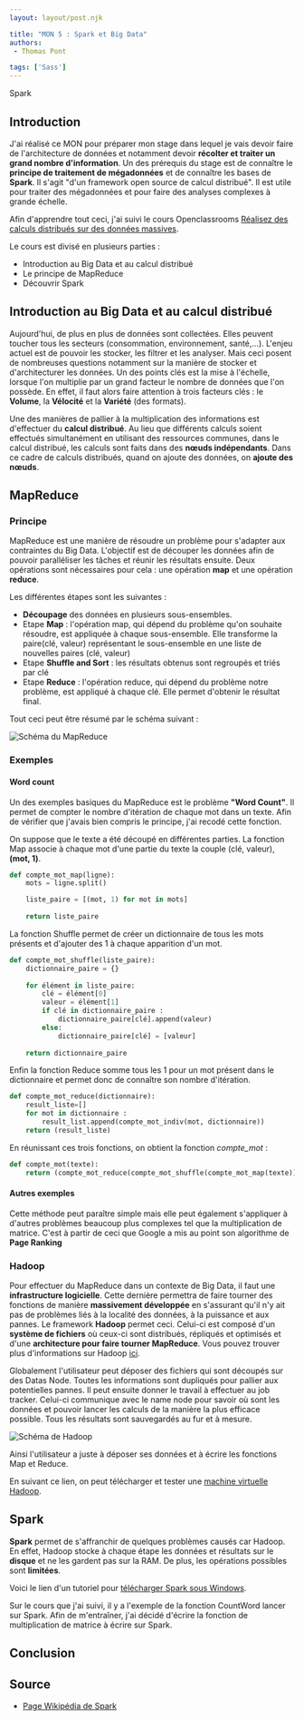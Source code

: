 ```yaml
---
layout: layout/post.njk

title: "MON 5 : Spark et Big Data"
authors:
 - Thomas Pont

tags: ['Sass']
---
```


<!-- Début Résumé -->

Spark
<!-- Début Résumé -->

## Introduction

J'ai réalisé ce MON pour préparer mon stage dans lequel je vais devoir faire de l'architecture de données et notamment devoir **récolter et traiter un grand nombre d'information**. Un des prérequis du stage est de connaître le **principe de traitement de mégadonnées** et de connaître les bases de **Spark**. Il s'agit "d'un framework open source de calcul distribué". Il est utile pour traiter des mégadonnées et pour faire des analyses complexes à grande échelle.

Afin d'apprendre tout ceci, j'ai suivi le cours Openclassrooms [Réalisez des calculs distribués sur des données massives](https://openclassrooms.com/fr/courses/4297166-realisez-des-calculs-distribues-sur-des-donnees-massives).

Le cours est divisé en plusieurs parties :

- Introduction au Big Data et au calcul distribué
- Le principe de MapReduce
- Découvrir Spark

## Introduction au Big Data et au calcul distribué

Aujourd'hui, de plus en plus de données sont collectées. Elles peuvent toucher tous les secteurs (consommation, environnement, santé,...). L'enjeu actuel est de pouvoir les stocker, les filtrer et les analyser. Mais ceci posent de nombreuses questions notamment sur la manière de stocker et d'architecturer les données. Un des points clés est la mise à l'échelle, lorsque l'on multiplie par un grand facteur le nombre de données que l'on possède. En effet, il faut alors faire attention à trois facteurs clés : le **Volume**, la **Vélocité** et la **Variété** (des formats).

Une des manières de pallier à la multiplication des informations est d'effectuer du **calcul distribué**. Au lieu que différents calculs soient effectués simultanément en utilisant des ressources communes, dans le calcul distribué, les calculs sont faits dans des **nœuds indépendants**. Dans ce cadre de calculs distribués, quand on ajoute des données, on **ajoute des nœuds**.

## MapReduce

### Principe

MapReduce est une manière de résoudre un problème pour s'adapter aux contraintes du Big Data. L'objectif est de découper les données afin de pouvoir paralléliser les tâches et réunir les résultats ensuite. Deux opérations sont nécessaires pour cela : une opération **map** et une opération **reduce**.

Les différentes étapes sont les suivantes :

- **Découpage** des données en plusieurs sous-ensembles.
- Etape **Map** : l'opération map, qui dépend du problème qu'on souhaite résoudre, est appliquée à chaque sous-ensemble. Elle transforme la paire(clé, valeur) représentant le sous-ensemble en une liste de nouvelles paires (clé, valeur)
- Etape **Shuffle and Sort** : les résultats obtenus sont regroupés et triés par clé
- Etape **Reduce** : l'opération reduce, qui dépend du problème notre problème, est appliqué à chaque clé. Elle permet d'obtenir le résultat final.

Tout ceci peut être résumé par le schéma suivant :

![Schéma du MapReduce](./image/Schéma.jpg "Schéma explicatif MapReduce")

### Exemples

#### Word count

Un des exemples basiques du MapReduce est le problème **"Word Count"**. Il permet de compter le nombre d'itération de chaque mot dans un texte. Afin de vérifier que j'avais bien compris le principe, j'ai recodé cette fonction.

On suppose que le texte a été découpé en différentes parties. La fonction Map associe à chaque mot d'une partie du texte la couple (clé, valeur), **(mot, 1)**.

```python
def compte_mot_map(ligne):
    mots = ligne.split()

    liste_paire = [(mot, 1) for mot in mots]
    
    return liste_paire
```

La fonction Shuffle permet de créer un dictionnaire de tous les mots présents et d'ajouter des 1 à chaque apparition d'un mot.

```python
def compte_mot_shuffle(liste_paire):
    dictionnaire_paire = {}
    
    for élément in liste_paire:
        clé = élément[0]
        valeur = élément[1]
        if clé in dictionnaire_paire :
            dictionnaire_paire[clé].append(valeur)
        else:
            dictionnaire_paire[clé] = [valeur]
    
    return dictionnaire_paire
```

Enfin la fonction Reduce somme tous les 1 pour un mot présent dans le dictionnaire et permet donc de connaître son nombre d'itération.

```python
def compte_mot_reduce(dictionnaire):
    result_liste=[]
    for mot in dictionnaire :
        result_list.append(compte_mot_indiv(mot, dictionnaire))
    return (result_liste)
```

En réunissant ces trois fonctions, on obtient la fonction *compte_mot* :

```python
def compte_mot(texte):
    return (compte_mot_reduce(compte_mot_shuffle(compte_mot_map(texte))))
```

#### Autres exemples

Cette méthode peut paraître simple mais elle peut également s'appliquer à d'autres problèmes beaucoup plus complexes tel que la multiplication de matrice. C'est à partir de ceci que Google a mis au point son algorithme de **Page Ranking**

### Hadoop

Pour effectuer du MapReduce dans un contexte de Big Data, il faut une **infrastructure logicielle**. Cette dernière permettra de faire tourner des fonctions de manière **massivement développée** en s'assurant qu'il n'y ait pas de problèmes liés à la localité des données, à la puissance et aux pannes.
Le framework **Hadoop** permet ceci. Celui-ci est composé d'un **système de fichiers** où ceux-ci sont distribués, répliqués et optimisés et d'une **architecture pour faire tourner MapReduce**. Vous pouvez trouver plus d'informations sur Hadoop [ici](https://hadoop.apache.org/).

Globalement l'utilisateur peut déposer des fichiers qui sont découpés sur des Datas Node. Toutes les informations sont dupliqués pour pallier aux potentielles pannes. Il peut ensuite donner le travail à effectuer au job tracker. Celui-ci communique avec le name node pour savoir où sont les données et pouvoir lancer les calculs de la manière la plus efficace possible. Tous les résultats sont sauvegardés au fur et à mesure.

![Schéma de Hadoop](./image/Schéma2.jpg "Schéma explicatif Hadoop")

Ainsi l'utilisateur a juste à déposer ses données et à écrire les fonctions Map et Reduce.

En suivant ce lien, on peut télécharger et tester une [machine virtuelle Hadoop](https://www.cloudera.com/downloads/cdp-private-cloud-trial.html).

## Spark

**Spark** permet de s'affranchir de quelques problèmes causés car Hadoop. En effet, Hadoop stocke à chaque étape les données et résultats sur le **disque** et ne les gardent pas sur la RAM. De plus, les opérations possibles sont **limitées**.

Voici le lien d'un tutoriel pour [télécharger Spark sous Windows](http://www.xavierdupre.fr/app/sparkouille/helpsphinx/lectures/spark_install.html).

Sur le cours que j'ai suivi, il y a l'exemple de la fonction CountWord lancer sur Spark. Afin de m'entraîner, j'ai décidé d'écrire la fonction de multiplication de matrice à écrire sur Spark.

## Conclusion

## Source

- [Page Wikipédia de Spark](https://fr.wikipedia.org/wiki/Apache_Spark)